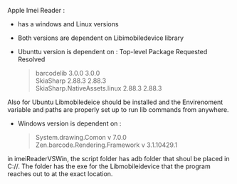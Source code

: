 Apple Imei Reader : 
- has a windows and Linux versions 
- Both versions are dependent on Libimobiledevice library

- Ubunttu version is dependent on : 
 Top-level Package                   Requested   Resolved
   > barcodelib                        3.0.0       3.0.0   
   > SkiaSharp                         2.88.3      2.88.3  
   > SkiaSharp.NativeAssets.linux      2.88.3      2.88.3 

Also for Ubuntu Libmobiledeice should be installed and the Envirenoment variable and paths are properly set up to run lib commands from anywhere.

 - Windows version is dependent on : 
 	> System.drawing.Comon v 7.0.0
 	> Zen.barcode.Rendering.Framework v 3.1.10429.1
 	
 in imeiReaderVSWin, the script folder has adb folder that shoul be placed in C://. The folder has the exe for the Libmobileidevice that the program reaches out to at the exact location. 
